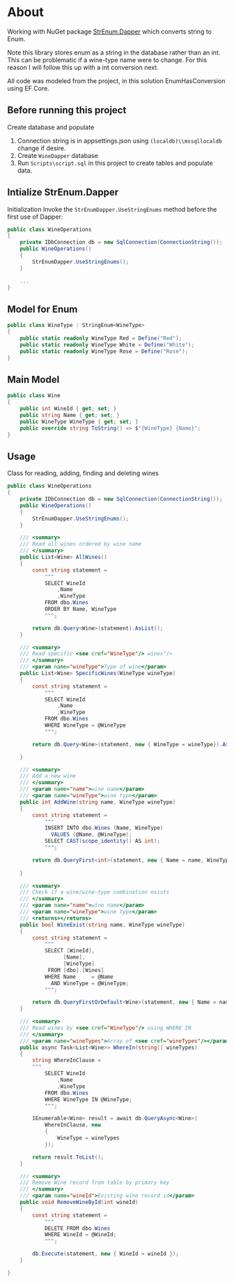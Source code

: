 ﻿# About

Working with NuGet package [StrEnum.Dapper](http://example.com) which converts string to Enum. 

Note this library stores enum as a string in the database rather than an int. This can be problematic if a wine-type name were to change. For this reason I will follow this up with a int conversion next. 

All code was modeled from the project, in this solution EnumHasConversion using EF Core.


## Before running this project

Create database and populate

1. Connection string is in appsettings.json using `(localdb)\\mssqllocaldb` change if desire.
1. Create `WineDapper` database
1. Run `Scripts\script.sql` in this project to create tables and populate data.

## Intialize StrEnum.Dapper

Initialization
Invoke the `StrEnumDapper.UseStringEnums` method before the first use of Dapper:

```csharp
public class WineOperations
{
    private IDbConnection db = new SqlConnection(ConnectionString());
    public WineOperations()
    {
        StrEnumDapper.UseStringEnums();
    }

    ...
}
```

## Model for Enum

```csharp
public class WineType : StringEnum<WineType>
{
    public static readonly WineType Red = Define("Red");
    public static readonly WineType White = Define("White");
    public static readonly WineType Rose = Define("Rose");
}
```

## Main Model

```csharp
public class Wine
{
    public int WineId { get; set; }
    public string Name { get; set; }
    public WineType WineType { get; set; }
    public override string ToString() => $"{WineType} {Name}";
}
```

## Usage

Class for reading, adding, finding and deleting wines

```csharp
public class WineOperations
{
    private IDbConnection db = new SqlConnection(ConnectionString());
    public WineOperations()
    {
        StrEnumDapper.UseStringEnums();
    }

    /// <summary>
    /// Read all wines ordered by wine name
    /// </summary>
    public List<Wine> AllWines()
    {
        const string statement =
            """
            SELECT WineId
                ,Name
                ,WineType
            FROM dbo.Wines
            ORDER BY Name, WineType
            """;

        return db.Query<Wine>(statement).AsList();
    }

    /// <summary>
    /// Read specific <see cref="WineType"/> wines"/>
    /// </summary>
    /// <param name="wineType">Type of wine</param>
    public List<Wine> SpecificWines(WineType wineType)
    {
        const string statement =
            """
            SELECT WineId
                ,Name
                ,WineType
            FROM dbo.Wines
            WHERE WineType = @WineType
            """;

        return db.Query<Wine>(statement, new { WineType = wineType}).AsList();

    }

    /// <summary>
    /// Add a new wine
    /// </summary>
    /// <param name="name">wine name</param>
    /// <param name="wineType">wine type</param>
    public int AddWine(string name, WineType wineType)
    {
        const string statement =
            """
            INSERT INTO dbo.Wines (Name, WineType)
              VALUES (@Name, @WineType);
            SELECT CAST(scope_identity() AS int);
            """;

        return db.QueryFirst<int>(statement, new { Name = name, WineType = wineType });
    
    }

    /// <summary>
    /// Check if a wine/wine-type combination exists
    /// </summary>
    /// <param name="name">wine name</param>
    /// <param name="wineType">wine type</param>
    /// <returns></returns>
    public bool WineExist(string name, WineType wineType)
    {
        const string statement =
            """
            SELECT [WineId],
                  [Name],
                  [WineType]
             FROM [dbo].[Wines]
            WHERE Name     = @Name
              AND WineType = @WineType;
            """;

        return db.QueryFirstOrDefault<Wine>(statement, new { Name = name, WineType = wineType }) != null;
    }

    /// <summary>
    /// Read wines by <see cref="WineType"/> using WHERE IN
    /// </summary>
    /// <param name="wineTypes">Array of <see cref="wineTypes"/></param>
    public async Task<List<Wine>> WhereIn(string[] wineTypes)
    {
        string WhereInClause =
        """
            SELECT WineId
                ,Name
                ,WineType
            FROM dbo.Wines
            WHERE WineType IN @WineType;
            """;

        IEnumerable<Wine> result = await db.QueryAsync<Wine>(
            WhereInClause, new
            {
                WineType = wineTypes
            });

        return result.ToList();
    }

    /// <summary>
    /// Remove Wine record from table by primary key
    /// </summary>
    /// <param name="wineId">Existing wine record id</param>
    public void RemoveWineById(int wineId)
    {
        const string statement =
            """
            DELETE FROM dbo.Wines 
            WHERE WineId = @WineId;
            """;

        db.Execute(statement, new { WineId = wineId });
    }

}


```

